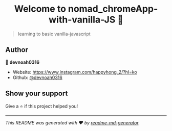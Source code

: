 <h1 align="center">Welcome to nomad_chromeApp-with-vanilla-JS 👋</h1>
<p>
</p>

> learning to basic vanilla-javascript

## Author

👤 **devnoah0316**

* Website: https://www.instagram.com/happyhong_2/?hl=ko
* Github: [@devnoah0316](https://github.com/devnoah0316)

## Show your support

Give a ⭐️ if this project helped you!

***
_This README was generated with ❤️ by [readme-md-generator](https://github.com/kefranabg/readme-md-generator)_